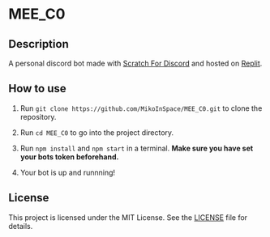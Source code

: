 # MEE_C0

## Description

A personal discord bot made with [Scratch For Discord](https://scratch-for-discord.com/) and hosted on [Replit](https://replit.com/).

## How to use

1. Run `git clone https://github.com/MikoInSpace/MEE_C0.git` to clone the repository.

2. Run `cd MEE_C0` to go into the project directory.

3. Run `npm install` and `npm start` in a terminal.
**Make sure you have set your bots token beforehand.**

4. Your bot is up and runnning!

## License

This project is licensed under the MIT License. See the [LICENSE](LICENSE) file for details.
